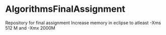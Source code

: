 # AlgorithmsFinalAssignment
Repository for final assignment
Increase memory in eclipse to atleast -Xms 512 M and -Xmx 2000M
